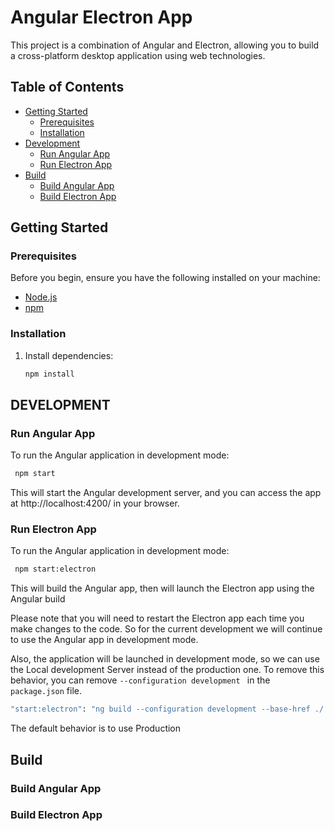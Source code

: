 # Angular Electron App

This project is a combination of Angular and Electron, allowing you to build a cross-platform desktop application using web technologies.

## Table of Contents

- [Getting Started](#getting-started)
  - [Prerequisites](#prerequisites)
  - [Installation](#installation)
- [Development](#development)
  - [Run Angular App](#run-angular-app)
  - [Run Electron App](#run-electron-app)
- [Build](#build)
  - [Build Angular App](#build-angular-app)
  - [Build Electron App](#build-electron-app)

## Getting Started

### Prerequisites

Before you begin, ensure you have the following installed on your machine:

- [Node.js](https://nodejs.org/)
- [npm](https://www.npmjs.com/)

### Installation

1. Install dependencies:

   ```bash
   npm install
   ```
## DEVELOPMENT

### Run Angular App

To run the Angular application in development mode:

   ```bash
    npm start
   ```

   This will start the Angular development server, and you can access the app at http://localhost:4200/ in your browser.

### Run Electron App

To run the Angular application in development mode:

   ```bash
    npm start:electron
   ```

This will build the Angular app, then will launch the Electron app using the Angular build

Please note that you will need to restart the Electron app each time you make changes to the code. So for the current development we will continue to use the Angular app in development mode.

Also, the application will be launched in development mode, so we can use the Local development Server instead of the production one. To remove this behavior, you can remove `--configuration development ` in the `package.json` file.
```bash
"start:electron": "ng build --configuration development --base-href ./ && electron ."
```
The default behavior is to use Production 

## Build

### Build Angular App

### Build Electron App